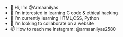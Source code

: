 - 👋 Hi, I’m @Armaanilyas
- 👀 I’m interested in learning C code & ethical hacking
- 🌱 I’m currently learning HTML,CSS, Python
- 💞️ I’m looking to collaborate on a website
- 📫 How to reach me Instagram: @armaanilyas2580


<!---
Armaanilyas/Armaanilyas is a ✨ special ✨ repository because its `README.md` (this file) appears on your GitHub profile.
You can click the Preview link to take a look at your changes.
--->

